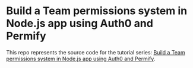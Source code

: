 # Build a Team permissions system in Node.js app using Auth0 and Permify

This repo represents the source code for the tutorial series: [Build a Team permissions system in Node.js app using Auth0 and Permify](https://permify.co/blog/team-permission-system-node-express-auth0-part-1).
